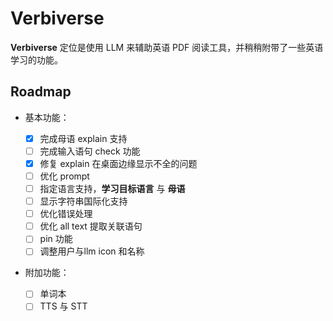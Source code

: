 # Verbiverse

**Verbiverse** 定位是使用 LLM 来辅助英语 PDF 阅读工具，并稍稍附带了一些英语学习的功能。

## Roadmap

- 基本功能：

  - [x] 完成母语 explain 支持
  - [ ] 完成输入语句 check 功能
  - [x] 修复 explain 在桌面边缘显示不全的问题
  - [ ] 优化 prompt
  - [ ] 指定语言支持，**学习目标语言** 与 **母语**
  - [ ] 显示字符串国际化支持
  - [ ] 优化错误处理
  - [ ] 优化 all text 提取关联语句
  - [ ] pin 功能
  - [ ] 调整用户与llm icon 和名称

- 附加功能：
  - [ ] 单词本
  - [ ] TTS 与 STT
